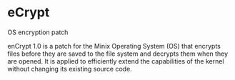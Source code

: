 # eCrypt
OS encryption patch

enCrypt 1.0 is a patch for the Minix Operating System (OS) that encrypts files before they are saved to the file system and decrypts them when they are opened. 
It is applied to efficiently extend the capabilities of the kernel without changing its existing source code.

